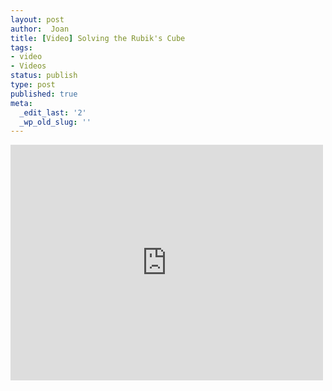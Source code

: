 ```yaml
---
layout: post
author:  Joan
title: [Video] Solving the Rubik's Cube
tags:
- video
- Videos
status: publish
type: post
published: true
meta:
  _edit_last: '2'
  _wp_old_slug: ''
---
```

<iframe src="http://player.vimeo.com/video/16819701?title=0&amp;byline=0&amp;color=679AF1&amp;portrait=0" width="500" height="377" frameborder="0"></iframe>
